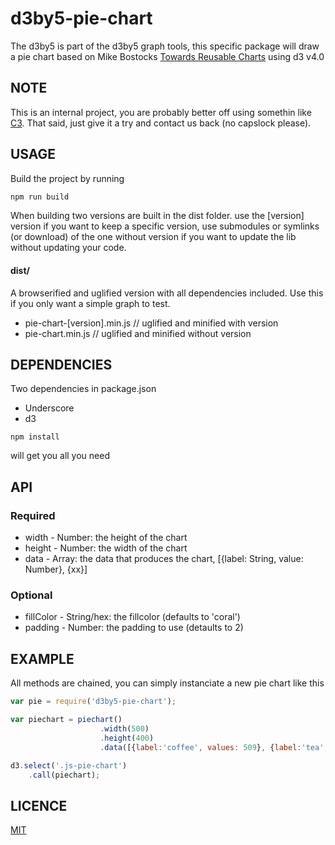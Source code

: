 # d3by5-pie-chart
The d3by5 is part of the d3by5 graph tools, this specific package will draw a pie chart based on Mike Bostocks [Towards Reusable Charts](https://bost.ocks.org/mike/chart/) using d3 v4.0

## NOTE
This is an internal project, you are probably better off using somethin like [C3](https://github.com/c3js/c3). That said, just give it a try and contact us back (no capslock please).

## USAGE
Build the project by running
```bash
npm run build
```

When building two versions are built in the dist folder.
use the [version] version if you want to keep a specific version, use submodules or symlinks (or download) of the one without version if you want to update the lib without updating your code.

#### dist/
A browserified and uglified version with all dependencies included. Use this if you only want a simple graph to test.
* pie-chart-[version].min.js    // uglified and minified with version
* pie-chart.min.js              // uglified and minified without version

## DEPENDENCIES
Two dependencies in package.json
* Underscore
* d3

```
npm install
```
will get you all you need

## API
### Required
* width  - Number: the height of the chart
* height - Number: the width of the chart
* data   - Array: the data that produces the chart, [{label: String, value: Number}, {xx}]

### Optional
* fillColor - String/hex: the fillcolor (defaults to 'coral')
* padding - Number: the padding to use (detaults to 2)


## EXAMPLE
All methods are chained, you can simply instanciate a new pie chart like this

```javascript
var pie = require('d3by5-pie-chart');

var piechart = piechart()
                    .width(500)
                    .height(400)
                    .data([{label:'coffee', values: 509}, {label:'tea', values: 1}]);

d3.select('.js-pie-chart')
    .call(piechart);
```

## LICENCE
[MIT](https://opensource.org/licenses/MIT)